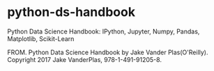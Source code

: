 # python-ds-handbook
Python Data Science Handbook: IPython, Jupyter, Numpy, Pandas, Matplotlib, Scikit-Learn

FROM. Python Data Science Handbook by Jake Vander Plas(O'Reilly). Copyright 2017 Jake VanderPlas, 978-1-491-91205-8.